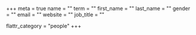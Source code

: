 +++
meta = true
name = ""
term = ""
first_name = ""
last_name = ""
gender = ""
email = ""
website = ""
job_title = ""

flattr_category = "people"
+++

